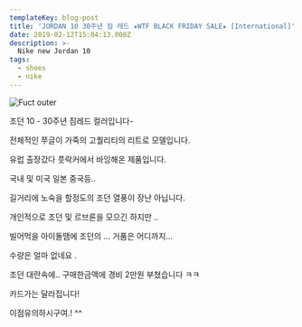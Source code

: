 ```yaml
---
templateKey: blog-post
title: 'JORDAN 10 30주년 짐 레드 ★WTF BLACK FRIDAY SALE★ [International]'
date: 2019-02-12T15:04:13.000Z
description: >-
  Nike new Jordan 10
tags:
  - shoes
  - nike
---
```


![Fuct outer](/img/shoes/20190212-nike/jordan-10-deep-one.jpg)

조던 10 - 30주년 짐레드 컬러입니다-



전체적인 쭈글이 가죽의 고퀄리티의 리트로 모델입니다.



유럽 출장갔다 풋락커에서 바잉해온 제품입니다.



국내 및 미국 일본 중국등..



길거리에 노숙을 할정도의 조던 열풍이 장난 아닙니다.



개인적으로 조던 및 르브론을 모으긴 하지만 ..



빌어먹을 아이돌땜에 조던의 ... 거품은 어디까지...





수량은 얼마 없네요 .



조던 대란속에.. 구매한금액에 경비 2만원 부쳤습니다 ㅋㅋ



카드가는 달라집니다!



이점유의하시구여.! ^^
